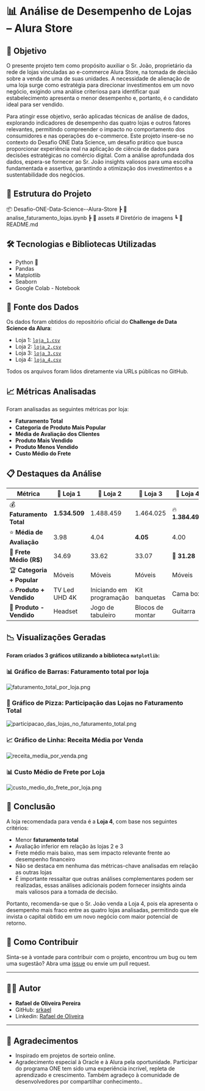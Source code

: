 # 📊 Análise de Desempenho de Lojas – Alura Store

## 🎯 Objetivo
O presente projeto tem como propósito auxiliar o Sr. João, proprietário da rede de lojas vinculadas ao e-commerce Alura Store, na tomada de decisão sobre a venda de uma de suas unidades. A necessidade de alienação de uma loja surge como estratégia para direcionar investimentos em um novo negócio, exigindo uma análise criteriosa para identificar qual estabelecimento apresenta o menor desempenho e, portanto, é o candidato ideal para ser vendido.

Para atingir esse objetivo, serão aplicadas técnicas de análise de dados, explorando indicadores de desempenho das quatro lojas e outros fatores relevantes, permitindo compreender o impacto no comportamento dos consumidores e nas operações do e-commerce.
Este projeto insere-se no contexto do Desafio ONE Data Science, um desafio prático que busca proporcionar experiência real na aplicação de ciência de dados para decisões estratégicas no comércio digital. Com a análise aprofundada dos dados, espera-se fornecer ao Sr. João insights valiosos para uma escolha fundamentada e assertiva, garantindo a otimização dos investimentos e a sustentabilidade dos negócios.

## 📁 Estrutura do Projeto

📦 Desafio-ONE-Data-Science--Alura-Store
┣ 📜 analise_faturamento_lojas.ipynb
┣ 📁 assets              # Diretório de imagens
┗ 📄 README.md

## 🛠️ Tecnologias e Bibliotecas Utilizadas

- Python 🐍
- Pandas
- Matplotlib
- Seaborn
- Google Colab - Notebook

## 🧾 Fonte dos Dados

Os dados foram obtidos do repositório oficial do **Challenge de Data Science da Alura**:

- Loja 1: [`loja_1.csv`](https://raw.githubusercontent.com/alura-es-cursos/challenge1-data-science/refs/heads/main/base-de-dados-challenge-1/loja_1.csv)
- Loja 2: [`loja_2.csv`](https://raw.githubusercontent.com/alura-es-cursos/challenge1-data-science/refs/heads/main/base-de-dados-challenge-1/loja_2.csv)
- Loja 3: [`loja_3.csv`](https://raw.githubusercontent.com/alura-es-cursos/challenge1-data-science/refs/heads/main/base-de-dados-challenge-1/loja_3.csv)
- Loja 4: [`loja_4.csv`](https://raw.githubusercontent.com/alura-es-cursos/challenge1-data-science/refs/heads/main/base-de-dados-challenge-1/loja_4.csv)

Todos os arquivos foram lidos diretamente via URLs públicas no GitHub.

## 📈 Métricas Analisadas
Foram analisadas as seguintes métricas por loja:
- **Faturamento Total**
- **Categoria de Produto Mais Popular**
- **Média de Avaliação dos Clientes**
- **Produto Mais Vendido**
- **Produto Menos Vendido**
- **Custo Médio do Frete**


## 📋 Destaques da Análise

| **Métrica**             | 🏬 **Loja 1**     | 🏬 **Loja 2**           | 🏬 **Loja 3**     | 🏬 **Loja 4**     |
|-------------------------|------------------|------------------------|------------------|------------------|
| 💰 **Faturamento Total** | **1.534.509**    | 1.488.459              | 1.464.025        | 🔥 **1.384.498** |
| ⭐ **Média de Avaliação** | 3.98             | 4.04                    | **4.05**         | 4.00             |
| 🚚 **Frete Médio (R$)**  | 34.69            | 33.62                   | 33.07            | 🎯 **31.28**     |
| 🏆 **Categoria + Popular**| Móveis           | Móveis                  | Móveis           | Móveis           |
| 🔝 **Produto + Vendido**  | TV Led UHD 4K    | Iniciando em programação| Kit banquetas    | Cama box         |
| 🔻 **Produto - Vendido**  | Headset          | Jogo de tabuleiro       | Blocos de montar | Guitarra         |


## 📉 Visualizações Geradas

**Foram criados 3 gráficos utilizando a biblioteca `matplotlib`:**
### 📊 Gráfico de Barras: Faturamento total por loja
![faturamento_total_por_loja.png](./assets/faturamento_total_por_loja.png)

### 🥧 Gráfico de Pizza: Participação das Lojas no Faturamento Total
![participacao_das_lojas_no_faturamento_total.png](./assets/participacao_das_lojas_no_faturamento_total.png)

### 📈 Gráfico de Linha: Receita Média por Venda
![receita_media_por_venda.png](./assets/receita_media_por_venda.png)

### 📊 Custo Médio de Frete por Loja
![custo_medio_do_frete_por_loja.png](./assets/custo_medio_do_frete_por_loja.png)


## 📌 Conclusão

A loja recomendada para venda é a **Loja 4**, com base nos seguintes critérios:
- Menor **faturamento total**
- Avaliação inferior em relação às lojas 2 e 3
- Frete médio mais baixo, mas sem impacto relevante frente ao desempenho financeiro
- Não se destaca em nenhuma das métricas-chave analisadas em relação as outras lojas
- É importante ressaltar que outras análises complementares podem ser realizadas, essas análises adicionais podem fornecer insights ainda mais valiosos para a tomada de decisão.

Portanto, recomenda-se que o Sr. João venda a Loja 4, pois ela apresenta o desempenho mais fraco entre as quatro lojas analisadas, permitindo que ele invista o capital obtido em um novo negócio com maior potencial de retorno.



## 🤝 Como Contribuir

Sinta-se à vontade para contribuir com o projeto, encontrou um bug ou tem uma sugestão? Abra uma [issue](https://github.com/srkael/Challenge-ONE-Data-Science--Alura-Store/issues) ou envie um pull request.


---

## 👨‍💻 Autor

- **Rafael de Oliveira Pereira**
- GitHub: [srkael](https://github.com/srkael)
- Linkedin: [Rafael de Oliveira](https://www.linkedin.com/in/srkael/)

---

## 🙏 Agradecimentos

- Inspirado em projetos de sorteio online.
- Agradecimento especial à Oracle e à Alura pela oportunidade. Participar do programa ONE tem sido uma experiência incrível, repleta de aprendizado e crescimento. Também agradeço à comunidade de desenvolvedores por compartilhar conhecimento..
